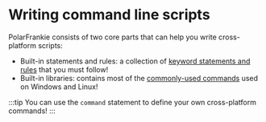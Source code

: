 # Writing command line scripts

PolarFrankie consists of two core parts that can help you write cross-platform scripts:

- Built-in statements and rules: a collection of [keyword statements and rules](./language/language.md) that you must follow!
- Built-in libraries: contains most of the [commonly-used commands](./library/library.md) used on Windows and Linux!

:::tip
You can use the `command` statement to define your own cross-platform commands!
:::
